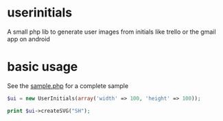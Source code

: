 # userinitials
A small php lib to generate user images from initials like trello or the gmail app on android

# basic usage
See the [sample.php](https://github.com/ManicMapple/userinitials/tree/master/samples) for a complete sample

```php
$ui = new UserInitials(array('width' => 100, 'height' => 100));

print $ui->createSVG("SH");
```
